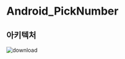 # Android_PickNumber

## 아키텍처 
![download](https://user-images.githubusercontent.com/58154638/229750308-78cca4ca-8e01-4e64-9f8b-231781d79da0.jpg)
